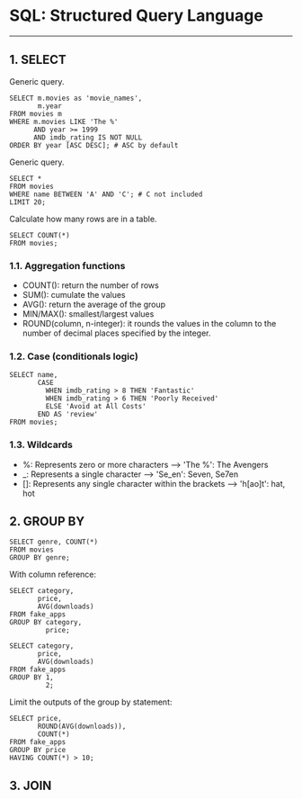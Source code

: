 # SQL: Structured Query Language
___

## 1. SELECT

Generic query.

```mysql
SELECT m.movies as 'movie_names',
       m.year
FROM movies m
WHERE m.movies LIKE 'The %'
      AND year >= 1999
      AND imdb_rating IS NOT NULL
ORDER BY year [ASC DESC]; # ASC by default
```

Generic query.

```mysql
SELECT *
FROM movies
WHERE name BETWEEN 'A' AND 'C'; # C not included
LIMIT 20;
```

Calculate how many rows are in a table.

```mysql
SELECT COUNT(*)
FROM movies;
```

### 1.1. Aggregation functions

- COUNT(): return the number of rows
- SUM(): cumulate the values
- AVG(): return the average of the group
- MIN/MAX(): smallest/largest values
- ROUND(column, n-integer): it rounds the values in the column to the number of decimal places specified by the integer.

### 1.2. Case (conditionals logic)

```mysql
SELECT name,
       CASE
         WHEN imdb_rating > 8 THEN 'Fantastic'
         WHEN imdb_rating > 6 THEN 'Poorly Received'
         ELSE 'Avoid at All Costs'
       END AS 'review'
FROM movies;
```

### 1.3. Wildcards

- %: Represents zero or more characters --> 'The %': The Avengers
- _: Represents a single character --> 'Se_en': Seven, Se7en
- []: Represents any single character within the brackets --> 'h[ao]t': hat, hot 

## 2. GROUP BY

```mysql
SELECT genre, COUNT(*)
FROM movies
GROUP BY genre;
```

With column reference:

```mysql
SELECT category, 
       price,
       AVG(downloads)
FROM fake_apps
GROUP BY category,
         price;
```
```mysql
SELECT category, 
       price,
       AVG(downloads)
FROM fake_apps
GROUP BY 1,
         2;
```

Limit the outputs of the group by statement:

```mysql
SELECT price, 
       ROUND(AVG(downloads)),
       COUNT(*)
FROM fake_apps
GROUP BY price
HAVING COUNT(*) > 10;
```

## 3. JOIN